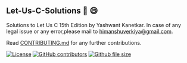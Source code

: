 ## Let-Us-C-Solutions :notebook: :smile:
Solutions to Let Us C 15th Edition by Yashwant Kanetkar.
In case of any legal issue or any error,please mail to himanshuverkiya@gmail.com.

Read [CONTRIBUTING.md](https://github.com/Verkiya/Let-Us-C-Solutions/blob/master/CONTRIBUTING.md) for any further contributions.

[![License](https://img.shields.io/github/license/mashape/apistatus.svg?style=plastic)](https://github.com/Verkiya/Let-Us-C-Solutions)
[![GitHub contributors](https://img.shields.io/github/contributors/cdnjs/cdnjs.svg?style=plastic)](https://github.com/Verkiya/Let-Us-C-Solutions)
[![Github file size](https://img.shields.io/github/size/webcaetano/craft/build/phaser-craft.min.js.svg?style=plastic)](https://github.com/Verkiya/Let-Us-C-Solutions)

